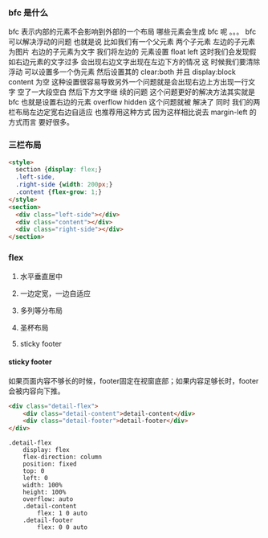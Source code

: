 ### bfc 是什么
bfc 表示内部的元素不会影响到外部的一个布局 哪些元素会生成 bfc 呢 。。。 bfc 可以解决浮动的问题 也就是说 比如我们有一个父元素 两个子元素 左边的子元素为图片 右边的子元素为文字 我们将左边的 元素设置 float left 这时我们会发现假如右边元素的文字过多 会出现右边文字出现在左边下方的情况 这 时候我们要清除浮动 可以设置多一个伪元素 然后设置其的 clear:both 并且 display:block content 为空 这种设置很容易导致另外一个问题就是会出现右边上方出现一行文字 空了一大段空白 然后下方文字继 续的问题 这个问题更好的解决方法其实就是 bfc 也就是设置右边的元素 overflow hidden 这个问题就被 解决了 同时 我们的两栏布局左边定宽右边自适应 也推荐用这种方式 因为这样相比说去 margin-left 的 方式而言 要好很多。

### 三栏布局

``` html
<style>
  section {display: flex;}
  .left-side,
  .right-side {width: 200px;}
  .content {flex-grow: 1;}
</style>
<section>
  <div class="left-side"></div>
  <div class="content"></div>
  <div class="right-side"></div>
</section>
```


### flex

1. 水平垂直居中

2. 一边定宽，一边自适应

3. 多列等分布局

4. 圣杯布局

5. sticky footer

#### sticky footer
如果页面内容不够长的时候，footer固定在视窗底部；如果内容足够长时，footer会被内容向下推。

``` html
<div class="detail-flex">
    <div class="detail-content">detail-content</div>
    <div class="detail-footer">detail-footer</div>
</div>
```

``` stylus
.detail-flex
    display: flex
    flex-direction: column
    position: fixed
    top: 0
    left: 0
    width: 100%
    height: 100%
    overflow: auto
    .detail-content
        flex: 1 0 auto
    .detail-footer
        flex: 0 0 auto
```